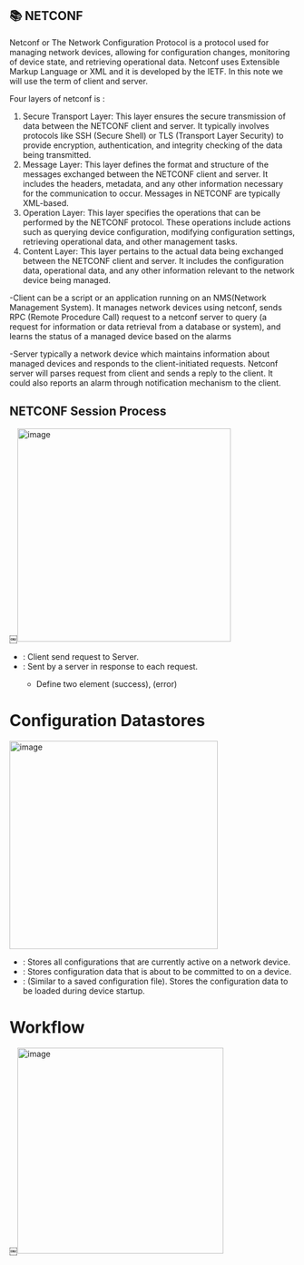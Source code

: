 ## :books: NETCONF
Netconf or The Network Configuration Protocol is a protocol used for managing network devices, allowing for configuration changes, monitoring of device state, and retrieving operational data. Netconf uses Extensible Markup Language or XML and it is developed by the IETF. In this note we will use the term of client and server. 

Four layers of netconf is :
1. Secure Transport Layer: This layer ensures the secure transmission of data between the NETCONF client and server. It typically involves protocols like SSH (Secure Shell) or TLS (Transport Layer Security) to provide encryption, authentication, and integrity checking of the data being transmitted.
2. Message Layer: This layer defines the format and structure of the messages exchanged between the NETCONF client and server. It includes the headers, metadata, and any other information necessary for the communication to occur. Messages in NETCONF are typically XML-based.
3. Operation Layer: This layer specifies the operations that can be performed by the NETCONF protocol. These operations include actions such as querying device configuration, modifying configuration settings, retrieving operational data, and other management tasks.
4. Content Layer: This layer pertains to the actual data being exchanged between the NETCONF client and server. It includes the configuration data, operational data, and any other information relevant to the network device being managed.


-Client 
can be a script or an application running on an NMS(Network Management System). It manages network devices using netconf, sends RPC (Remote Procedure Call) request to a netconf server to query (a request for information or data retrieval from a database or system), and learns the status of a managed device based on the alarms

-Server 
typically a network device which maintains information about managed devices and responds to the client-initiated requests. Netconf server will parses request from client and sends a reply to the client. It could also reports an alarm through notification mechanism to the client. 

## NETCONF Session Process
￼<img width="376" alt="image" src="https://github.com/bmw-ece-ntust/internship/assets/123353805/4ecae608-ac7b-41a8-9001-3f8403ba42a5">


* <rpc> : Client send request to Server.
* <rpc-reply>: Sent by a server in response to each <rpc>request.
    * Define two element <ok> (success), <rpc-error> (error)
 
# Configuration Datastores
<img width="367" alt="image" src="https://github.com/bmw-ece-ntust/internship/assets/123353805/0a29bbb8-6557-4ce0-aa40-00f5781b903b">

* <running/>: Stores all configurations that are currently active on a network device.
* <candidate/>: Stores configuration data that is about to be committed to <running/> on a device.
* <startup/>: (Similar to a saved configuration file). Stores the configuration data to be loaded during device startup.

# Workflow

￼<img width="363" alt="image" src="https://github.com/bmw-ece-ntust/internship/assets/123353805/ef47e0e7-4720-4767-8dd1-0aeece4250f5">


